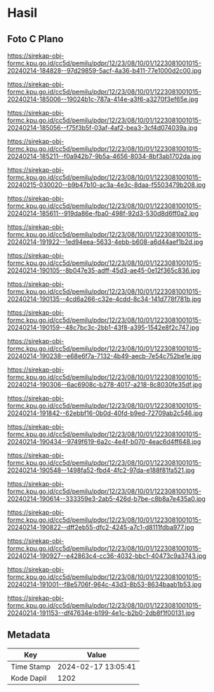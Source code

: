 # Hasil

## Foto C Plano

https://sirekap-obj-formc.kpu.go.id/cc5d/pemilu/pdpr/12/23/08/10/01/1223081001015-20240214-184828--97d29859-5acf-4a36-b411-77e1000d2c00.jpg

https://sirekap-obj-formc.kpu.go.id/cc5d/pemilu/pdpr/12/23/08/10/01/1223081001015-20240214-185006--19024b1c-787a-414e-a3f6-a3270f3ef65e.jpg

https://sirekap-obj-formc.kpu.go.id/cc5d/pemilu/pdpr/12/23/08/10/01/1223081001015-20240214-185056--f75f3b5f-03af-4af2-bea3-3cf4d074039a.jpg

https://sirekap-obj-formc.kpu.go.id/cc5d/pemilu/pdpr/12/23/08/10/01/1223081001015-20240214-185211--f0a942b7-9b5a-4656-8034-8bf3ab1702da.jpg

https://sirekap-obj-formc.kpu.go.id/cc5d/pemilu/pdpr/12/23/08/10/01/1223081001015-20240215-030020--b9b47b10-ac3a-4e3c-8daa-f5503479b208.jpg

https://sirekap-obj-formc.kpu.go.id/cc5d/pemilu/pdpr/12/23/08/10/01/1223081001015-20240214-185611--919da86e-fba0-498f-92d3-530d8d6ff0a2.jpg

https://sirekap-obj-formc.kpu.go.id/cc5d/pemilu/pdpr/12/23/08/10/01/1223081001015-20240214-191922--1ed94eea-5633-4ebb-b608-a6d44aef1b2d.jpg

https://sirekap-obj-formc.kpu.go.id/cc5d/pemilu/pdpr/12/23/08/10/01/1223081001015-20240214-190105--8b047e35-adff-45d3-ae45-0e12f365c836.jpg

https://sirekap-obj-formc.kpu.go.id/cc5d/pemilu/pdpr/12/23/08/10/01/1223081001015-20240214-190135--4cd6a266-c32e-4cdd-8c34-141d778f781b.jpg

https://sirekap-obj-formc.kpu.go.id/cc5d/pemilu/pdpr/12/23/08/10/01/1223081001015-20240214-190159--48c7bc3c-2bb1-43f8-a395-1542e8f2c747.jpg

https://sirekap-obj-formc.kpu.go.id/cc5d/pemilu/pdpr/12/23/08/10/01/1223081001015-20240214-190238--e68e6f7a-7132-4b49-aecb-7e54c752be1e.jpg

https://sirekap-obj-formc.kpu.go.id/cc5d/pemilu/pdpr/12/23/08/10/01/1223081001015-20240214-190306--6ac6908c-b278-4017-a218-8c8030fe35df.jpg

https://sirekap-obj-formc.kpu.go.id/cc5d/pemilu/pdpr/12/23/08/10/01/1223081001015-20240214-191842--62ebbf16-0b0d-40fd-b9ed-72709ab2c546.jpg

https://sirekap-obj-formc.kpu.go.id/cc5d/pemilu/pdpr/12/23/08/10/01/1223081001015-20240214-190434--9749f619-6a2c-4e4f-b070-4eac6d4ff648.jpg

https://sirekap-obj-formc.kpu.go.id/cc5d/pemilu/pdpr/12/23/08/10/01/1223081001015-20240214-190548--1498fa52-fbd4-4fc2-97da-e188f81fa521.jpg

https://sirekap-obj-formc.kpu.go.id/cc5d/pemilu/pdpr/12/23/08/10/01/1223081001015-20240214-190614--333359e3-2ab5-426d-b7be-c8b8a7e435a0.jpg

https://sirekap-obj-formc.kpu.go.id/cc5d/pemilu/pdpr/12/23/08/10/01/1223081001015-20240214-190822--dff2eb55-dfc2-4245-a7c1-d8111fdba977.jpg

https://sirekap-obj-formc.kpu.go.id/cc5d/pemilu/pdpr/12/23/08/10/01/1223081001015-20240214-190927--e42863c4-cc36-4032-bbc1-40473c9a3743.jpg

https://sirekap-obj-formc.kpu.go.id/cc5d/pemilu/pdpr/12/23/08/10/01/1223081001015-20240214-191001--f8e5706f-964c-43d3-8b53-8634baab1b53.jpg

https://sirekap-obj-formc.kpu.go.id/cc5d/pemilu/pdpr/12/23/08/10/01/1223081001015-20240214-191153--df47634e-b199-4e1c-b2b0-2db8f1f00131.jpg


## Metadata

| Key        | Value               |
| ---------- | ------------------- |
| Time Stamp | 2024-02-17 13:05:41 |
| Kode Dapil | 1202                |



